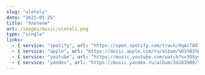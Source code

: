 ```yaml
---
slug: "uletely"
date: "2025-01-25"
title: "Улетели"
art: /images/music/uleteli.png
type: "single"
links:
  - { service: "spotify", url: "https://open.spotify.com/track/0qAcT88T26dODq3rSiCVDC?si=52ab10623009410d" }
  - { service: "apple", url: "https://music.apple.com/ru/album/%D1%83%D0%BB%D0%B5%D1%82%D0%B5%D0%BB%D0%B8/1783115308?i=1783115312" }
  - { service: "youtube", url: "https://music.youtube.com/watch?v=3OSym9S8otA&si=viu7Ui0PXyDdKpSV" }
  - { service: "yandex", url: "https://music.yandex.ru/album/34283980/track/133587570" }
---
```


